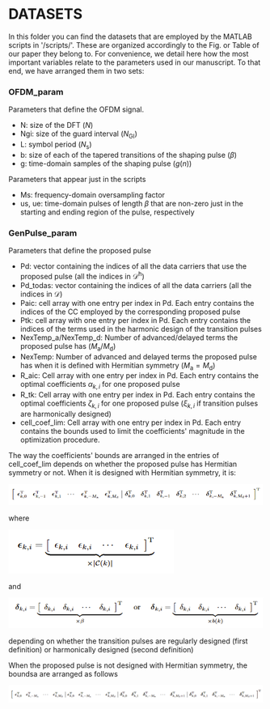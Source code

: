 # DATASETS

In this folder you can find the datasets that are employed by the MATLAB scripts in '/scripts/'. These are organized accordingly to the Fig. or Table of our paper they belong to.
For convenience, we detail here how the most important variables relate to the parameters used in our manuscript. To that end, we have arranged them in two sets:

### OFDM_param
Parameters that define the OFDM signal.
- N: size of the DFT ($N$)
- Ngi: size of the guard interval ($N_{\textrm{GI}}$)
- L: symbol period ($N_{\textrm{s}}$)
- b: size of each of the tapered transitions of the shaping pulse ($\beta$)
- g: time-domain samples of the shaping pulse ($g(n)$)

Parameters that appear just in the scripts
- Ms: frequency-domain oversampling factor
- us, ue: time-domain pulses of length $\beta$ that are non-zero just in the starting and ending region of the pulse, respectively

### GenPulse_param
Parameters that define the proposed pulse
- Pd: vector containing the indices of all the data carriers that use the proposed pulse (all the indices in $\mathcal{D}^\textrm{h}$)
- Pd_todas: vector containing the indices of all the data carriers (all the indices in $\mathcal{D}$)
- Paic: cell array with one entry per index in Pd. Each entry contains the indices of the CC employed by the corresponding proposed pulse
- Ptk: cell array with one entry per index in Pd. Each entry contains the indices of the terms used in the harmonic design of the transition pulses
- NexTemp_a/NexTemp_d: Number of advanced/delayed terms the proposed pulse has ($M_{\textrm{a}}/M_{\textrm{d}}$)
- NexTemp: Number of advanced and delayed terms the proposed pulse has when it is defined with Hermitian symmetry ($M_{\textrm{a}}=M_{\textrm{d}}$)
- R_aic: Cell array with one entry per index in Pd. Each entry contains the optimal coefficients $\alpha_{k,i}$ for one proposed pulse
- R_tk: Cell array with one entry per index in Pd. Each entry contains the optimal coefficients $\zeta_{k,i}$ for one proposed pulse ($\xi_{k,i}$ if transition pulses are harmonically designed)
- cell_coef_lim: Cell array with one entry per index in Pd. Each entry contains the bounds used to limit the coefficients' magnitude in the optimization procedure.

The way the coefficients' bounds are arranged in the entries of cell_coef_lim depends on whether the proposed pulse has Hermitian symmetry or not. When it is designed with Hermitian symmetry, it is:

![alt text](https://github.com/JavierGimenezUMA/IEEE-OJ-COMS-2025/blob/main/data/Bounds_vector_Hermitian_pulse.PNG "Content of one of the entries of cell_coef_lim when the pulse has Hermitian symmetry")

where 

![alt text](https://github.com/JavierGimenezUMA/IEEE-OJ-COMS-2025/blob/main/data/Epsilon_vector.PNG "Definition for the epsilon vector of bounds")

and

![alt text](https://github.com/JavierGimenezUMA/IEEE-OJ-COMS-2025/blob/main/data/Delta_vector.PNG "Definition for the delta vector of bounds")

depending on whether the transition pulses are regularly designed (first definition) or harmonically designed (second definition)

When the proposed pulse is not designed with Hermitian symmetry, the boundsa are arranged as follows

![alt text](https://github.com/JavierGimenezUMA/IEEE-OJ-COMS-2025/blob/main/data/Bounds_vector_Regular_pulse.PNG "Content of one of the entries of cell_coef_lim when the pulse does not have Hermitian symmetry")
